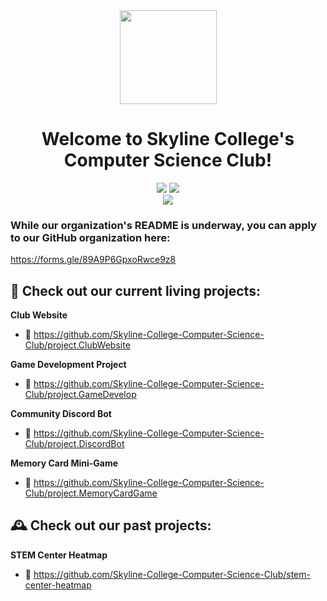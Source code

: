 <div align="center">
  <img src="https://github.com/Skyline-College-Computer-Science-Club/.github/blob/main/assets/logo_transparent.png" width=155 height=150>
  <h1>Welcome to Skyline College's Computer Science Club!</h1>
  <!-- 
  <img src="https://img.shields.io/badge/welcome_to_skyline's_computer_science_club's_github-black?style=for-the-badge&logo=wheniwork">
  <img src="https://github.com/wervlad/wervlad/assets/24524555/766d336d-b87d-44ba-807c-c51de2bc6b4d" height=24>
  --> 
  <a href="https://linktr.ee/skylinecsc"><img src="https://img.shields.io/badge/share_our_linktree-26622A?style=for-the-badge&logo=linktree"></a>
  <a href="https://discordapp.com/users/168406210687533056"><img src="https://img.shields.io/badge/join_our_discord-222941?style=for-the-badge&logo=discord"></a>
  <br>
  <a href="https://forms.gle/89A9P6GpxoRwce9z8"><img src="https://img.shields.io/badge/join_our_github-616155?style=for-the-badge&logo=github"></a>
</div>

### While our organization's README is underway, you can apply to our GitHub organization here:
https://forms.gle/89A9P6GpxoRwce9z8

## 🚧 Check out our current living projects:
**Club Website** 
- 🔗 https://github.com/Skyline-College-Computer-Science-Club/project.ClubWebsite

**Game Development Project**
- 🔗 https://github.com/Skyline-College-Computer-Science-Club/project.GameDevelop

**Community Discord Bot**
- 🔗 https://github.com/Skyline-College-Computer-Science-Club/project.DiscordBot

**Memory Card Mini-Game** 
- 🔗 https://github.com/Skyline-College-Computer-Science-Club/project.MemoryCardGame

## 🕰️ Check out our past projects:

**STEM Center Heatmap**
  - 🔗 https://github.com/Skyline-College-Computer-Science-Club/stem-center-heatmap
